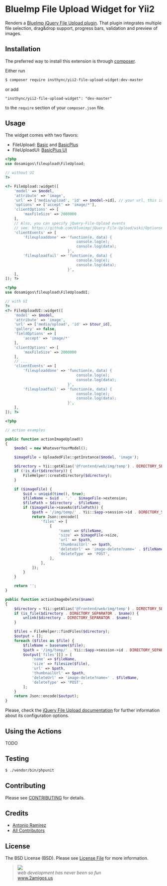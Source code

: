 # BlueImp File Upload Widget for Yii2

Renders a [BlueImp jQuery File Upload plugin](http://blueimp.github.io/jQuery-File-Upload/). That plugin integrates multiple file selection, drag&drop support, progress bars, validation and preview of images.

## Installation

The preferred way to install this extension is through [composer](http://getcomposer.org/download/).

Either run

```bash
$ composer require insthync/yii2-file-upload-widget:dev-master
```

or add

```
"insthync/yii2-file-upload-widget": "dev-master"
```

to the `require` section of your `composer.json` file.

## Usage

The widget comes with two flavors:

- FileUpload: [Basic](http://blueimp.github.io/jQuery-File-Upload/basic.html) and [BasicPlus](http://blueimp.github.io/jQuery-File-Upload/basic-plus.html)
- FileUploadUI: [BasicPlus UI](http://blueimp.github.io/jQuery-File-Upload/index.html)

```PHP
<?php
use dosamigos\fileupload\FileUpload;

// without UI
?>

<?= FileUpload::widget([
    'model' => $model,
    'attribute' => 'image',
    'url' => ['media/upload', 'id' => $model->id], // your url, this is just for demo purposes,
    'options' => ['accept' => 'image/*'],
    'clientOptions' => [
        'maxFileSize' => 2000000
    ],
    // Also, you can specify jQuery-File-Upload events
    // see: https://github.com/blueimp/jQuery-File-Upload/wiki/Options#processing-callback-options
    'clientEvents' => [
        'fileuploaddone' => 'function(e, data) {
                                console.log(e);
                                console.log(data);
                            }',
        'fileuploadfail' => 'function(e, data) {
                                console.log(e);
                                console.log(data);
                            }',
    ],
]); ?>

<?php
use dosamigos\fileupload\FileUploadUI;

// with UI
?>
<?= FileUploadUI::widget([
    'model' => $model,
    'attribute' => 'image',
    'url' => ['media/upload', 'id' => $tour_id],
    'gallery' => false,
    'fieldOptions' => [
        'accept' => 'image/*'
    ],
    'clientOptions' => [
        'maxFileSize' => 2000000
    ],
    // ...
    'clientEvents' => [
        'fileuploaddone' => 'function(e, data) {
                                console.log(e);
                                console.log(data);
                            }',
        'fileuploadfail' => 'function(e, data) {
                                console.log(e);
                                console.log(data);
                            }',
    ],
]); ?>

<?php

// action examples

public function actionImageUpload()
{
    $model = new WhateverYourModel();

    $imageFile = UploadedFile::getInstance($model, 'image');

    $directory = Yii::getAlias('@frontend/web/img/temp') . DIRECTORY_SEPARATOR . Yii::$app->session->id . DIRECTORY_SEPARATOR;
    if (!is_dir($directory)) {
        FileHelper::createDirectory($directory);
    }

    if ($imageFile) {
        $uid = uniqid(time(), true);
        $fileName = $uid . '.' . $imageFile->extension;
        $filePath = $directory . $fileName;
        if ($imageFile->saveAs($filePath)) {
            $path = '/img/temp/' . Yii::$app->session->id . DIRECTORY_SEPARATOR . $fileName;
            return Json::encode([
                'files' => [
                    [
                        'name' => $fileName,
                        'size' => $imageFile->size,
                        'url' => $path,
                        'thumbnailUrl' => $path,
                        'deleteUrl' => 'image-delete?name=' . $fileName,
                        'deleteType' => 'POST',
                    ],
                ],
            ]);
        }
    }

    return '';
}

public function actionImageDelete($name)
{
    $directory = Yii::getAlias('@frontend/web/img/temp') . DIRECTORY_SEPARATOR . Yii::$app->session->id;
    if (is_file($directory . DIRECTORY_SEPARATOR . $name)) {
        unlink($directory . DIRECTORY_SEPARATOR . $name);
    }

    $files = FileHelper::findFiles($directory);
    $output = [];
    foreach ($files as $file) {
        $fileName = basename($file);
        $path = '/img/temp/' . Yii::$app->session->id . DIRECTORY_SEPARATOR . $fileName;
        $output['files'][] = [
            'name' => $fileName,
            'size' => filesize($file),
            'url' => $path,
            'thumbnailUrl' => $path,
            'deleteUrl' => 'image-delete?name=' . $fileName,
            'deleteType' => 'POST',
        ];
    }
    return Json::encode($output);
}
```

Please, check the [jQuery File Upload documentation](https://github.com/blueimp/jQuery-File-Upload/wiki) for further information about its configuration options.


## Using the Actions
TODO

## Testing

```bash
$ ./vendor/bin/phpunit
```

## Contributing

Please see [CONTRIBUTING](CONTRIBUTING.md) for details.

## Credits

- [Antonio Ramirez](https://github.com/tonydspaniard)
- [All Contributors](https://github.com/2amigos/yii2-file-upload-widget/graphs/contributors)

## License

The BSD License (BSD). Please see [License File](LICENSE.md) for more information.

<blockquote>
    <a href="http://www.2amigos.us"><img src="http://www.gravatar.com/avatar/55363394d72945ff7ed312556ec041e0.png"></a><br>
    <i>web development has never been so fun</i><br>
    <a href="http://www.2amigos.us">www.2amigos.us</a>
</blockquote>
